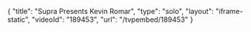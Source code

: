 {
    "title": "Supra Presents Kevin Romar",
    "type": "solo",
    "layout": "iframe-static",
    "videoId": "189453",
    "url": "\/tvpembed\/189453"
}